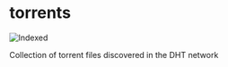 torrents 
========
![Indexed](https://img.shields.io/badge/indexed-159225-blue)

Collection of torrent files discovered in the DHT network
